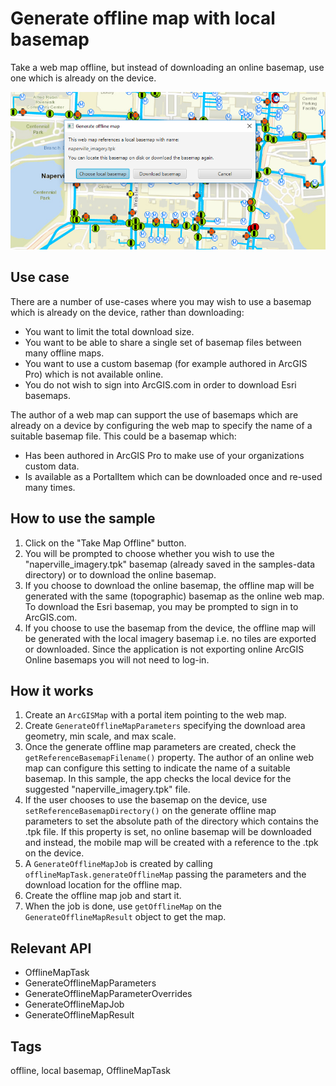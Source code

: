 # Generate offline map with local basemap

Take a web map offline, but instead of downloading an online basemap, use one which is already on the device.

![](GenerateOfflineMapWithLocalBasemap.png)

## Use case

There are a number of use-cases where you may wish to use a basemap which is already on the device, rather than downloading:

*   You want to limit the total download size.
*   You want to be able to share a single set of basemap files between many offline maps.
*   You want to use a custom basemap (for example authored in ArcGIS Pro) which is not available online.
*   You do not wish to sign into ArcGIS.com in order to download Esri basemaps.

The author of a web map can support the use of basemaps which are already on a device by configuring the web map to specify the name of a suitable basemap file. This could be a basemap which:

*   Has been authored in ArcGIS Pro to make use of your organizations custom data.
*   Is available as a PortalItem which can be downloaded once and re-used many times.

## How to use the sample

1.  Click on the "Take Map Offline" button.
2.  You will be prompted to choose whether you wish to use the "naperville_imagery.tpk" basemap (already saved in the samples-data directory) or to download the online basemap.
3.  If you choose to download the online basemap, the offline map will be generated with the same (topographic) basemap as the online web map. To download the Esri basemap, you may be prompted to sign in to ArcGIS.com.
4.  If you choose to use the basemap from the device, the offline map will be generated with the local imagery basemap i.e. no tiles are exported or downloaded. Since the application is not exporting online ArcGIS Online basemaps you will not need to log-in.

## How it works

1.  Create an `ArcGISMap` with a portal item pointing to the web map.
2.  Create `GenerateOfflineMapParameters` specifying the download area geometry, min scale, and max scale.
3.  Once the generate offline map parameters are created, check the `getReferenceBasemapFilename()` property. The author of an online web map can configure this setting to indicate the name of a suitable basemap. In this sample, the app checks the local device for the suggested "naperville_imagery.tpk" file.
4.  If the user chooses to use the basemap on the device, use `setReferenceBasemapDirectory()` on the generate offline map parameters to set the absolute path of the directory which contains the .tpk file. If this property is set, no online basemap will be downloaded and instead, the mobile map will be created with a reference to the .tpk on the device.
5.  A `GenerateOfflineMapJob` is created by calling `offlineMapTask.generateOfflineMap` passing the parameters and the download location for the offline map.
6.  Create the offline map job and start it.
7.  When the job is done, use `getOfflineMap` on the `GenerateOfflineMapResult` object to get the map.

## Relevant API

*   OfflineMapTask
*   GenerateOfflineMapParameters
*   GenerateOfflineMapParameterOverrides
*   GenerateOfflineMapJob
*   GenerateOfflineMapResult

## Tags

offline, local basemap, OfflineMapTask

